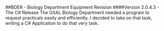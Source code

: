 ##BDER - Biology Department Equipment Revision
####Version 2.0.4.3 - The C# Release
The GSAL Biology Department needed a program to request practicals easily and efficiently.
I decided to take on that task, writing a C# Application to do that very task.
